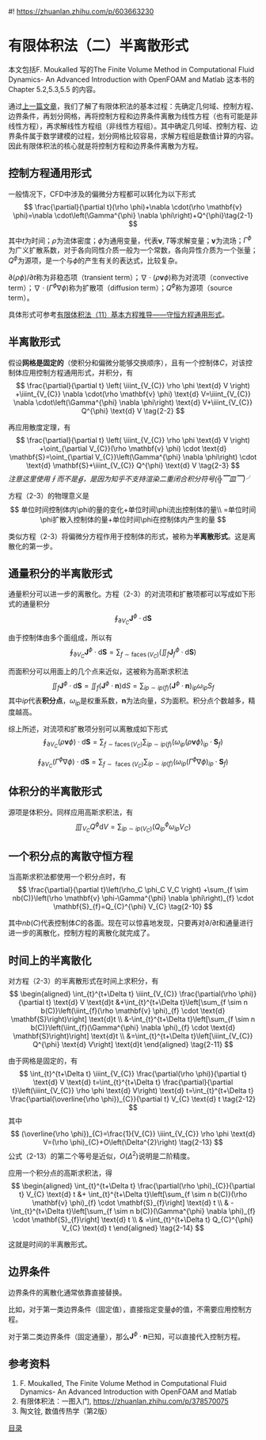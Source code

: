 #! https://zhuanlan.zhihu.com/p/603663230
# 有限体积法（二）半离散形式

本文包括F. Moukalled 写的The Finite Volume Method in Computational Fluid Dynamics- An Advanced Introduction with OpenFOAM and Matlab 这本书的Chapter 5.2,5.3,5.5 的内容。

通过[上一篇文章](https://zhuanlan.zhihu.com/p/603476900)，我们了解了有限体积法的基本过程：先确定几何域、控制方程、边界条件，再划分网格，再将控制方程和边界条件离散为线性方程（也有可能是非线性方程），再求解线性方程组（非线性方程组）。其中确定几何域、控制方程、边界条件属于数学建模的过程，划分网格比较容易，求解方程组是数值计算的内容。因此有限体积法的核心就是将控制方程和边界条件离散为方程。

## 控制方程通用形式

一般情况下，CFD中涉及的偏微分方程都可以转化为以下形式
$$
\frac{\partial}{\partial t}(\rho \phi)+\nabla \cdot(\rho \mathbf{v} \phi)=\nabla \cdot\left(\Gamma^{\phi} \nabla \phi\right)+Q^{\phi}\tag{2-1}
$$

其中$t$为时间；$\rho$为流体密度；$\phi$为通用变量，代表$\mathbf{v},T$等求解变量；$\mathbf{v}$为流场；$\Gamma^{\phi}$为广义扩散系数，对于各向同性介质一般为一个常数，各向异性介质为一个张量；$Q^{\phi}$为源项，是一个与$\phi$的产生有关的表达式，比较复杂。

$\partial (\rho \phi)/ \partial t$称为非稳态项（transient term）；$\nabla \cdot(\rho \mathbf{v} \phi)$称为对流项（convective term）；$\nabla \cdot\left(\Gamma^{\phi} \nabla \phi\right)$称为扩散项（diffusion term）；$Q^{\phi}$称为源项（source term）。

具体形式可参考[有限体积法（11）基本方程推导——守恒方程通用形式](https://zhuanlan.zhihu.com/p/366959804)。

## 半离散形式

假设**网格是固定的**（使积分和偏微分能够交换顺序），且有一个控制体$C$，对该控制体应用控制方程通用形式，并积分，有
$$
\frac{\partial}{\partial t} \left( \iiint_{V_{C}} \rho \phi \text{d} V \right) +\iiint_{V_{C}} \nabla \cdot(\rho \mathbf{v} \phi) \text{d} V=\iiint_{V_{C}} \nabla \cdot\left(\Gamma^{\phi} \nabla \phi\right) \text{d} V+\iiint_{V_{C}} Q^{\phi} \text{d} V \tag{2-2}
$$

再应用散度定理，有
$$
\frac{\partial}{\partial t} \left( \iiint_{V_{C}} \rho \phi \text{d} V \right) +\oint_{\partial V_{C}}(\rho \mathbf{v} \phi) \cdot \text{d} \mathbf{S}=\oint_{\partial V_{C}}\left(\Gamma^{\phi} \nabla \phi\right) \cdot \text{d} \mathbf{S}+\iiint_{V_{C}} Q^{\phi} \text{d} V \tag{2-3}
$$
*注意这里使用$\oint$而不是$\oiint$，是因为知乎不支持渲染二重闭合积分符号(╬▔皿▔)╯*

方程（2-3）的物理意义是
$$
单位时间控制体内\phi的量的变化+单位时间\phi流出控制体的量\\
=单位时间\phi扩散入控制体的量+单位时间\phi在控制体内产生的量
$$

类似方程（2-3）将偏微分方程作用于控制体的形式，被称为**半离散形式**。这是离散化的第一步。


## 通量积分的半离散形式

通量积分可以进一步的离散化。方程（2-3）的对流项和扩散项都可以写成如下形式的通量积分
$$
\oint_{\partial V_{C}} \mathbf{J}^{\phi} \cdot \text{d} \mathbf{S} \tag{2-4}
$$

由于控制体由多个面组成，所以有
$$
\oint_{\partial V_{C}} \mathbf{J}^{\phi} \cdot \text{d} \mathbf{S}=\sum_{f \sim \operatorname{faces}\left(V_{C}\right)}\left(\iint_{f} \mathbf{J}_{f}^{\phi} \cdot \text{d} \mathbf{S}\right) \tag{2-5}
$$

而面积分可以用面上的几个点来近似，这被称为高斯求积法
$$
\iint_{f} \mathbf{J}^{\phi} \cdot \text{d} \mathbf{S}=\iint_{f}\left(\mathbf{J}^{\phi} \cdot \mathbf{n}\right) \text{d} S=\sum_{ip \sim ip(f)}\left(\mathbf{J}^{\phi} \cdot \mathbf{n}\right)_{ip} \omega_{ip} S_{f} \tag{2-6}
$$
其中$ip$代表**积分点**，$\omega_{ip}$是权重系数，$\mathbf{n}$为法向量，$S$为面积。积分点个数越多，精度越高。

综上所述，对流项和扩散项分别可以离散成如下形式
$$
\oint_{\partial V_{C}}(\rho \mathbf{v} \phi) \cdot \text{d} \mathbf{S}=\sum_{f \sim \operatorname{faces}(V_C)} \sum_{ip \sim ip(f)}\left(\omega_{ip}(\rho \mathbf{v} \phi)_{ip} \cdot \mathbf{S}_{f}\right) \tag{2-7}
$$

$$
\oint_{\partial V_{C}}\left(\Gamma^{\phi} \nabla \phi\right) \cdot \text{d} \mathbf{S}=\sum_{f \sim \text { faces }(V_C)} \sum_{ip \sim ip(f)}\left(\omega_{ip}\left(\Gamma^{\phi} \nabla \phi\right)_{ip} \cdot \mathbf{S}_{f}\right) \tag{2-8}
$$

## 体积分的半离散形式

源项是体积分。同样应用高斯求积法，有
$$
\iiint_{V_C} Q^{\phi} \text{d} V=\sum_{ip \sim ip(V_C)}\left(Q_{ip}^{\phi} \omega_{ip} V_C\right) \tag{2-9}
$$


## 一个积分点的离散守恒方程

当高斯求积法都使用一个积分点时，有
$$
\frac{\partial}{\partial t}\left(\rho_C \phi_C V_C \right) +\sum_{f \sim nb(C)}\left(\rho \mathbf{v} \phi-\Gamma^{\phi} \nabla \phi\right)_{f} \cdot \mathbf{S}_{f}=Q_{C}^{\phi} V_{C} \tag{2-10}
$$

其中$nb(C)$代表控制体$C$的各面。现在可以惊喜地发现，只要再对$\partial / \partial t$和通量进行进一步的离散化，控制方程的离散化就完成了。

## 时间上的半离散化

对方程（2-3）的半离散形式在时间上求积分，有
$$
\begin{aligned}
\int_{t}^{t+\Delta t} \iiint_{V_{C}} \frac{\partial(\rho \phi)}{\partial t} \text{d} V \text{d}t &+\int_{t}^{t+\Delta t}\left[\sum_{f \sim n b(C)}\left(\iint_{f}(\rho \mathbf{v} \phi)_{f} \cdot \text{d} \mathbf{S}\right)\right] \text{d}t \\
&-\int_{t}^{t+\Delta t}\left[\sum_{f \sim n b(C)}\left(\iint_{f}(\Gamma^{\phi} \nabla \phi)_{f} \cdot \text{d} \mathbf{S}\right)\right] \text{d}t \\
&=\int_{t}^{t+\Delta t}\left[\iiint_{V_{C}} Q^{\phi} \text{d} V\right] \text{d}t
\end{aligned} \tag{2-11}
$$

由于网格是固定的，有
$$
\int_{t}^{t+\Delta t} \iiint_{V_{C}} \frac{\partial(\rho \phi)}{\partial t} \text{d} V \text{d} t=\int_{t}^{t+\Delta t} \frac{\partial}{\partial t}\left(\iiint_{V_{C}} \rho \phi \text{d} V\right) \text{d} t=\int_{t}^{t+\Delta t} \frac{\partial(\overline{\rho \phi})_{C}}{\partial t} V_{C} \text{d} t \tag{2-12}
$$
其中
$$
(\overline{\rho \phi})_{C}=\frac{1}{V_{C}} \iiint_{V_{C}} \rho \phi \text{d} V=(\rho \phi)_{C}+O\left(\Delta^{2}\right) \tag{2-13}
$$
公式（2-13）的第二个等号是近似，$O\left(\Delta^{2}\right)$说明是二阶精度。

应用一个积分点的高斯求积法，得
$$
\begin{aligned}
\int_{t}^{t+\Delta t} \frac{\partial(\rho \phi)_{C}}{\partial t} V_{C} \text{d} t &+  \int_{t}^{t+\Delta t}\left[\sum_{f \sim n b(C)}(\rho \mathbf{v} \phi)_{f} \cdot \mathbf{S}_{f}\right] \text{d} t \\
& -\int_{t}^{t+\Delta t}\left[\sum_{f \sim n b(C)}(\Gamma^{\phi} \nabla \phi)_{f} \cdot \mathbf{S}_{f}\right] \text{d} t \\
& =\int_{t}^{t+\Delta t} Q_{C}^{\phi} V_{C} \text{d} t
\end{aligned} \tag{2-14}
$$

这就是时间的半离散形式。

## 边界条件

边界条件的离散化通常依靠直接替换。

比如，对于第一类边界条件（固定值），直接指定变量$\phi$的值，不需要应用控制方程。

对于第二类边界条件（固定通量），那么$\mathbf{J}^{\phi} \cdot \mathbf{n}$已知，可以直接代入控制方程。

## 参考资料

1. F. Moukalled, The Finite Volume Method in Computational Fluid Dynamics- An Advanced Introduction with OpenFOAM and Matlab
2. 有限体积法：一图入门, https://zhuanlan.zhihu.com/p/378570075
3. 陶文铨, 数值传热学（第2版）


[目录](https://zhuanlan.zhihu.com/p/599909213)

